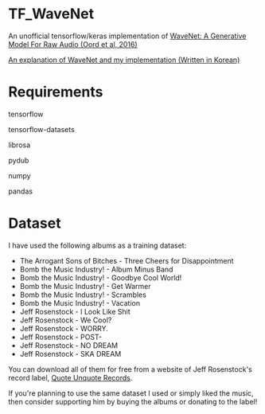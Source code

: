 # TF_WaveNet
An unofficial tensorflow/keras implementation of [WaveNet: A Generative Model For Raw Audio (Oord et al, 2016)](https://arxiv.org/abs/1609.03499)

[An explanation of WaveNet and my implementation (Written in Korean)](https://95dykim.github.io/2023_WaveNet.html)


# Requirements
tensorflow

tensorflow-datasets

librosa

pydub

numpy

pandas

# Dataset
I have used the following albums as a training dataset:
- The Arrogant Sons of Bitches - Three Cheers for Disappointment
- Bomb the Music Industry! - Album Minus Band
- Bomb the Music Industry! - Goodbye Cool World!
- Bomb the Music Industry! - Get Warmer
- Bomb the Music Industry! - Scrambles
- Bomb the Music Industry! - Vacation
- Jeff Rosenstock - I Look Like Shit
- Jeff Rosenstock - We Cool?
- Jeff Rosenstock - WORRY.
- Jeff Rosenstock - POST-
- Jeff Rosenstock - NO DREAM
- Jeff Rosenstock - SKA DREAM

You can download all of them for free from a website of Jeff Rosenstock's record label, [Quote Unquote Records](http://www.quoteunquoterecords.com/).

If you're planning to use the same dataset I used or simply liked the music, then consider supporting him by buying the albums or donating to the label!

